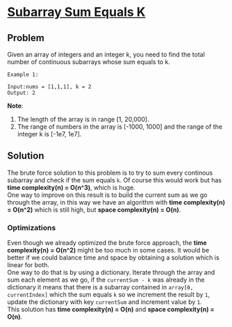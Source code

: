 # [Subarray Sum Equals K](https://leetcode.com/explore/challenge/card/30-day-leetcoding-challenge/530/week-3/3307/)

## Problem

Given an array of integers and an integer k, you need to find the total number of continuous subarrays whose sum equals to k.
```
Example 1:

Input:nums = [1,1,1], k = 2
Output: 2
```
**Note**:

1. The length of the array is in range [1, 20,000].
2. The range of numbers in the array is [-1000, 1000] and the range of the integer k is [-1e7, 1e7].

## Solution

The brute force solution to this problem is to try to sum every continous subarray and check if the sum equals `k`. Of course this would work but has **time complexity(n) = O(n^3)**, which is huge.  
One way to improve on this result is to build the current sum as we go through the array, in this way we have an algorithm with **time complexity(n) = O(n^2)** which is still high, but **space complexity(n) = O(n)**.

### Optimizations

Even though we already optimized the brute force approach, the **time complexity(n) = O(n^2)** might be too much in some cases. It would be better if we could balance time and space by obtaining a solution which is linear for both.  
One way to do that is by using a dictionary. Iterate through the array and sum each element as we go, if the `currentSum - k` was already in the dictionary it means that there is a subarray contained in `array[0, currentIndex]` which the sum equals `k` so we increment the result by `1`, update the dictionary with key `currentSum` and increment value by `1`.  
This solution has **time complexity(n) = O(n)** and **space complexity(n) = O(n)**.
